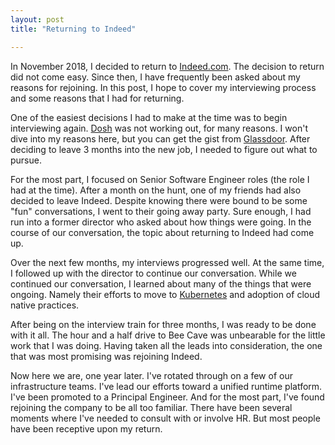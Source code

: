 ```yaml
---
layout: post
title: "Returning to Indeed"

---
```


In November 2018, I decided to return to [Indeed.com](https://indeed.com).
The decision to return did not come easy.
Since then, I have frequently been asked about my reasons for rejoining.
In this post, I hope to cover my interviewing process and some reasons that I had for returning. 

<!--more-->

One of the easiest decisions I had to make at the time was to begin interviewing again.
[Dosh](http://dosh.cash/) was not working out, for many reasons.
I won't dive into my reasons here, but you can get the gist from [Glassdoor](https://www.glassdoor.com/Reviews/Dosh-Reviews-E1519109.htm).
After deciding to leave 3 months into the new job, I needed to figure out what to pursue.

For the most part, I focused on Senior Software Engineer roles (the role I had at the time).
After a month on the hunt, one of my friends had also decided to leave Indeed.
Despite knowing there were bound to be some "fun" conversations, I went to their going away party.
Sure enough, I had run into a former director who asked about how things were going.
In the course of our conversation, the topic about returning to Indeed had come up.

Over the next few months, my interviews progressed well.
At the same time, I followed up with the director to continue our conversation.
While we continued our conversation, I learned about many of the things that were ongoing.
Namely their efforts to move to [Kubernetes](http://kubernetes.io) and adoption of cloud native practices.

After being on the interview train for three months, I was ready to be done with it all.
The hour and a half drive to Bee Cave was unbearable for the little work that I was doing.
Having taken all the leads into consideration, the one that was most promising was rejoining Indeed.

Now here we are, one year later.
I've rotated through on a few of our infrastructure teams.
I've lead our efforts toward a unified runtime platform.
I've been promoted to a Principal Engineer.
And for the most part, I've found rejoining the company to be all too familiar.
There have been several moments where I've needed to consult with or involve HR. 
But most people have been receptive upon my return.
